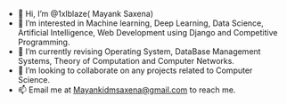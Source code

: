 - 👋 Hi, I’m @1xlblaze( Mayank Saxena)
- 👀 I’m interested in Machine learning, Deep Learning, Data Science, Artificial Intelligence, Web Development using Django and Competitive Programming.
- 🌱 I’m currently revising Operating System, DataBase Management Systems, Theory of Computation and Computer Networks.
- 💞️ I’m looking to collaborate on any projects related to Computer Science.
- 📫 Email me at Mayankidmsaxena@gmail.com to reach me.

<!---
1xlblaze/1xlblaze is a ✨ special ✨ repository because its `README.md` (this file) appears on your GitHub profile.
You can click the Preview link to take a look at your changes.
--->
